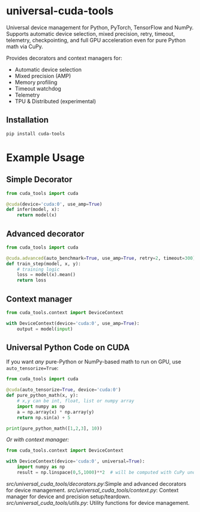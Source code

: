 # universal-cuda-tools

Universal device management for Python, PyTorch, TensorFlow and NumPy. Supports automatic device selection, mixed precision, retry, timeout, telemetry, checkpointing, and full GPU acceleration even for pure Python math via CuPy.

Provides decorators and context managers for:
- Automatic device selection
- Mixed precision (AMP)
- Memory profiling
- Timeout watchdog
- Telemetry
- TPU & Distributed (experimental)

## Installation
```bash
pip install cuda-tools
```
# Example Usage
## Simple Decorator
```python
from cuda_tools import cuda

@cuda(device='cuda:0', use_amp=True)
def infer(model, x):
    return model(x)
```
## Advanced decorator
```python
from cuda_tools import cuda

@cuda.advanced(auto_benchmark=True, use_amp=True, retry=2, timeout=300)
def train_step(model, x, y):
    # training logic
    loss = model(x).mean()
    return loss
```
## Context manager
```python
from cuda_tools.context import DeviceContext

with DeviceContext(device='cuda:0', use_amp=True):
    output = model(input)
``` 
## Universal Python Code on CUDA

If you want *any* pure-Python or NumPy-based math to run on GPU, use `auto_tensorize=True`:

```python
from cuda_tools import cuda

@cuda(auto_tensorize=True, device='cuda:0')
def pure_python_math(x, y):
    # x,y can be int, float, list or numpy array
    import numpy as np
    a = np.array(x) * np.array(y)
    return np.sin(a) + 5

print(pure_python_math([1,2,3], 10))
```
_Or with context manager:_
```python
from cuda_tools.context import DeviceContext

with DeviceContext(device='cuda:0', universal=True):
    import numpy as np
    result = np.linspace(0,5,1000)**2  # will be computed with CuPy under the hood
```
*src/universal_cuda_tools/decorators.py*:Simple and advanced decorators for device management.
*src/universal_cuda_tools/context.py*: Context manager for device and precision setup/teardown.
*src/universal_cuda_tools/utils.py*: Utility functions for device management.








